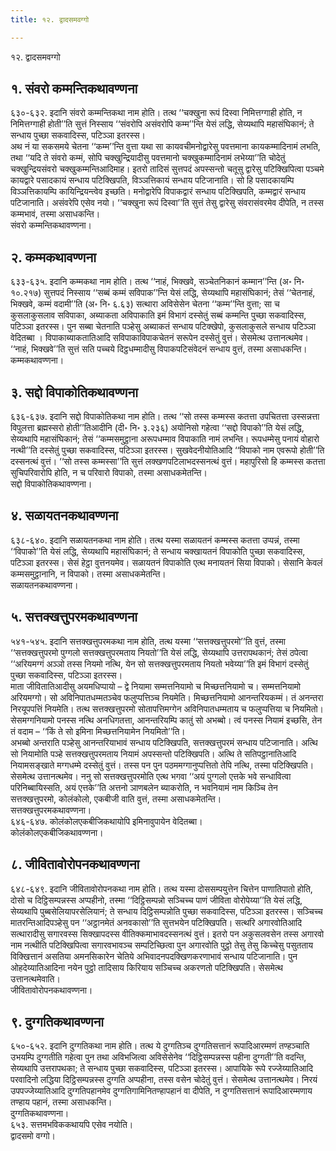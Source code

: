```yaml
---
title: १२. द्वादसमवग्गो

---
```

१२. द्वादसमवग्गो  


## १. संवरो कम्मन्तिकथावण्णना

६३०-६३२. इदानि संवरो कम्मन्तिकथा नाम होति। तत्थ ‘‘चक्खुना रूपं दिस्वा निमित्तग्गाही होति, न निमित्तग्गाही होती’’ति सुत्तं निस्साय ‘‘संवरोपि असंवरोपि कम्म’’न्ति येसं लद्धि, सेय्यथापि महासंघिकानं; ते सन्धाय पुच्छा सकवादिस्स, पटिञ्ञा इतरस्स।  
अथ नं या सकसमये चेतना ‘‘कम्म’’न्ति वुत्ता यथा सा कायवचीमनोद्वारेसु पवत्तमाना कायकम्मादिनामं लभति, तथा ‘‘यदि ते संवरो कम्मं, सोपि चक्खुन्द्रियादीसु पवत्तमानो चक्खुकम्मादिनामं लभेय्या’’ति चोदेतुं चक्खुन्द्रियसंवरो चक्खुकम्मन्तिआदिमाह। इतरो तादिसं सुत्तपदं अपस्सन्तो चतूसु द्वारेसु पटिक्खिपित्वा पञ्चमे कायद्वारे पसादकायं सन्धाय पटिक्खिपति, विञ्ञत्तिकायं सन्धाय पटिजानाति। सो हि पसादकायम्पि विञ्ञत्तिकायम्पि कायिन्द्रियन्त्वेव इच्छति। मनोद्वारेपि विपाकद्वारं सन्धाय पटिक्खिपति, कम्मद्वारं सन्धाय पटिजानाति। असंवरेपि एसेव नयो। ‘‘चक्खुना रूपं दिस्वा’’ति सुत्तं तेसु द्वारेसु संवरासंवरमेव दीपेति, न तस्स कम्मभावं, तस्मा असाधकन्ति।  
संवरो कम्मन्तिकथावण्णना।  


## २. कम्मकथावण्णना

६३३-६३५. इदानि कम्मकथा नाम होति। तत्थ ‘‘नाहं, भिक्खवे, सञ्चेतनिकानं कम्मान’’न्ति (अ॰ नि॰ १०.२१७) सुत्तपदं निस्साय ‘‘सब्बं कम्मं सविपाक’’न्ति येसं लद्धि, सेय्यथापि महासंघिकानं; तेसं ‘‘चेतनाहं, भिक्खवे, कम्मं वदामी’’ति (अ॰ नि॰ ६.६३) सत्थारा अविसेसेन चेतना ‘‘कम्म’’न्ति वुत्ता; सा च कुसलाकुसलाव सविपाका, अब्याकता अविपाकाति इमं विभागं दस्सेतुं सब्बं कम्मन्ति पुच्छा सकवादिस्स, पटिञ्ञा इतरस्स। पुन सब्बा चेतनाति पञ्हेसु अब्याकतं सन्धाय पटिक्खेपो, कुसलाकुसले सन्धाय पटिञ्ञा वेदितब्बा । विपाकाब्याकतातिआदि सविपाकाविपाकचेतनं सरूपेन दस्सेतुं वुत्तं। सेसमेत्थ उत्तानत्थमेव। ‘‘नाहं, भिक्खवे’’ति सुत्तं सति पच्चये दिट्ठधम्मादीसु विपाकपटिसंवेदनं सन्धाय वुत्तं, तस्मा असाधकन्ति।  
कम्मकथावण्णना।  


## ३. सद्दो विपाकोतिकथावण्णना

६३६-६३७. इदानि सद्दो विपाकोतिकथा नाम होति। तत्थ ‘‘सो तस्स कम्मस्स कतत्ता उपचितत्ता उस्सन्नत्ता विपुलत्ता ब्रह्मस्सरो होती’’तिआदीनि (दी॰ नि॰ ३.२३६) अयोनिसो गहेत्वा ‘‘सद्दो विपाको’’ति येसं लद्धि, सेय्यथापि महासंघिकानं; तेसं ‘‘कम्मसमुट्ठाना अरूपधम्माव विपाकाति नामं लभन्ति। रूपधम्मेसु पनायं वोहारो नत्थी’’ति दस्सेतुं पुच्छा सकवादिस्स, पटिञ्ञा इतरस्स। सुखवेदनीयोतिआदि ‘‘विपाको नाम एवरूपो होती’’ति दस्सनत्थं वुत्तं। ‘‘सो तस्स कम्मस्सा’’ति सुत्तं लक्खणपटिलाभदस्सनत्थं वुत्तं। महापुरिसो हि कम्मस्स कतत्ता सुचिपरिवारोपि होति, न च परिवारो विपाको, तस्मा असाधकमेतन्ति।  
सद्दो विपाकोतिकथावण्णना।  


## ४. सळायतनकथावण्णना

६३८-६४०. इदानि सळायतनकथा नाम होति। तत्थ यस्मा सळायतनं कम्मस्स कतत्ता उप्पन्नं, तस्मा ‘‘विपाको’’ति येसं लद्धि, सेय्यथापि महासंघिकानं; ते सन्धाय चक्खायतनं विपाकोति पुच्छा सकवादिस्स, पटिञ्ञा इतरस्स। सेसं हेट्ठा वुत्तनयमेव। सळायतनं विपाकोति एत्थ मनायतनं सिया विपाको। सेसानि केवलं कम्मसमुट्ठानानि, न विपाको। तस्मा असाधकमेतन्ति।  
सळायतनकथावण्णना।  


## ५. सत्तक्खत्तुपरमकथावण्णना

५४१-५४५. इदानि सत्तक्खत्तुपरमकथा नाम होति, तत्थ यस्मा ‘‘सत्तक्खत्तुपरमो’’ति वुत्तं, तस्मा ‘‘सत्तक्खत्तुपरमो पुग्गलो सत्तक्खत्तुपरमताय नियतो’’ति येसं लद्धि, सेय्यथापि उत्तरापथकानं; तेसं ठपेत्वा ‘‘अरियमग्गं अञ्ञो तस्स नियमो नत्थि, येन सो सत्तक्खत्तुपरमताय नियतो भवेय्या’’ति इमं विभागं दस्सेतुं पुच्छा सकवादिस्स, पटिञ्ञा इतरस्स।  
माता जीवितातिआदीसु अयमधिप्पायो – द्वे नियामा सम्मत्तनियामो च मिच्छत्तनियामो च। सम्मत्तनियामो अरियमग्गो। सो अविनिपातधम्मतञ्चेव फलुप्पत्तिञ्च नियमेति। मिच्छत्तनियामो आनन्तरियकम्मं। तं अनन्तरा निरयूपपत्तिं नियमेति। तत्थ सत्तक्खत्तुपरमो सोतापत्तिमग्गेन अविनिपातधम्मताय च फलुप्पत्तिया च नियमितो। सेसमग्गनियामो पनस्स नत्थि अनधिगतत्ता, आनन्तरियम्पि कातुं सो अभब्बो। त्वं पनस्स नियामं इच्छसि, तेन तं वदाम – ‘‘किं ते सो इमिना मिच्छत्तनियामेन नियमितो’’ति।  
अभब्बो अन्तराति पञ्हेसु आनन्तरियाभावं सन्धाय पटिक्खिपति, सत्तक्खत्तुपरमं सन्धाय पटिजानाति। अत्थि सो नियामोति पञ्हे सत्तक्खत्तुपरमताय नियामं अपस्सन्तो पटिक्खिपति। अत्थि ते सतिपट्ठानातिआदि नियामसङ्खाते मग्गधम्मे दस्सेतुं वुत्तं। तस्स पन पुन पठममग्गानुप्पत्तितो तेपि नत्थि, तस्मा पटिक्खिपति। सेसमेत्थ उत्तानत्थमेव। ननु सो सत्तक्खत्तुपरमोति एत्थ भगवा ‘‘अयं पुग्गलो एत्तके भवे सन्धावित्वा परिनिब्बायिस्सति, अयं एत्तके’’ति अत्तनो ञाणबलेन ब्याकरोति, न भवनियामं नाम किञ्चि तेन सत्तक्खत्तुपरमो, कोलंकोलो, एकबीजी वाति वुत्तं, तस्मा असाधकमेतन्ति।  
सत्तक्खत्तुपरमकथावण्णना।  
६४६-६४७. कोलंकोलएकबीजिकथायोपि इमिनावुपायेन वेदितब्बा।  
कोलंकोलएकबीजिकथावण्णना।  


## ८. जीवितावोरोपनकथावण्णना

६४८-६४९. इदानि जीवितावोरोपनकथा नाम होति। तत्थ यस्मा दोससम्पयुत्तेन चित्तेन पाणातिपातो होति, दोसो च दिट्ठिसम्पन्नस्स अप्पहीनो, तस्मा ‘‘दिट्ठिसम्पन्नो सञ्चिच्च पाणं जीविता वोरोपेय्या’’ति येसं लद्धि, सेय्यथापि पुब्बसेलियापरसेलियानं; ते सन्धाय दिट्ठिसम्पन्नोति पुच्छा सकवादिस्स, पटिञ्ञा इतरस्स। सञ्चिच्च मातरन्तिआदिपञ्हेसु पन ‘‘अट्ठानमेतं अनवकासो’’ति सुत्तभयेन पटिक्खिपति। सत्थरि अगारवोतिआदि सत्थारादीसु सगारवस्स सिक्खापदस्स वीतिक्कमाभावदस्सनत्थं वुत्तं। इतरो पन अकुसलवसेन तस्स अगारवो नाम नत्थीति पटिक्खिपित्वा सगारवभावञ्च सम्पटिच्छित्वा पुन अगारवोति पुट्ठो तेसु तेसु किच्चेसु पसुतताय विक्खित्तानं असतिया अमनसिकारेन चेतिये अभिवादनपदक्खिणकरणाभावं सन्धाय पटिजानाति। पुन ओहदेय्यातिआदिना नयेन पुट्ठो तादिसाय किरियाय सञ्चिच्च अकरणतो पटिक्खिपति। सेसमेत्थ उत्तानत्थमेवाति।  
जीवितावोरोपनकथावण्णना।  


## ९. दुग्गतिकथावण्णना

६५०-६५२. इदानि दुग्गतिकथा नाम होति। तत्थ ये दुग्गतिञ्च दुग्गतिसत्तानं रूपादिआरम्मणं तण्हञ्चाति उभयम्पि दुग्गतीति गहेत्वा पुन तथा अविभजित्वा अविसेसेनेव ‘‘दिट्ठिसम्पन्नस्स पहीना दुग्गती’’ति वदन्ति, सेय्यथापि उत्तरापथका; ते सन्धाय पुच्छा सकवादिस्स, पटिञ्ञा इतरस्स। आपायिके रूपे रज्जेय्यातिआदि परवादिनो लद्धिया दिट्ठिसम्पन्नस्स दुग्गति अप्पहीना, तस्स वसेन चोदेतुं वुत्तं। सेसमेत्थ उत्तानत्थमेव। निरयं उपपज्जेय्यातिआदि दुग्गतिपहानमेव दुग्गतिगामिनितण्हापहानं वा दीपेति, न दुग्गतिसत्तानं रूपादिआरम्मणाय तण्हाय पहानं, तस्मा असाधकन्ति।  
दुग्गतिकथावण्णना।  
६५३. सत्तमभविककथायपि एसेव नयोति।  
द्वादसमो वग्गो।  